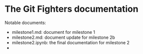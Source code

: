 # The Git Fighters documentation

Notable documents:

- milestone1.md: document for milestone 1
- milestone2.md: document update for milestone 2b
- milestone2.ipynb: the final documentation for milestone 2
- 

